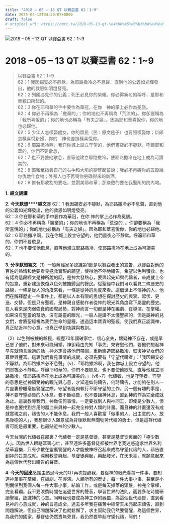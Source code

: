 ```yaml
---
title: "2018 – 05 – 13 QT 以賽亞書 62：1~9"
date: 2025-04-12T04:20:07+0800
draft: false
# original_url: https://cmtc.tw/2018-05-13-qt-%e4%bb%a5%e8%b3%bd%e4%ba%9e%e6%9b%b8-62%ef%bc%9a19
---
```


![2018 – 05 – 13 QT 以賽亞書 62：1~9](/images/qt.jpg   "2018 – 05 – 13 QT 以賽亞書 62：1~9")

# 2018 – 05 – 13 QT 以賽亞書 62：1~9

> 以賽亞書 62：1~9  
> 62：1 我因錫安必不靜默，為耶路撒冷必不息聲，直到他的公義如光輝發出，他的救恩如明燈發亮。  
> 62：2 列國必見你的公義；列王必見你的榮耀。你必得新名的稱呼，是耶和華親口所起的。  
> 62：3 你在耶和華的手中要作為華冠，在你　神的掌上必作為冕旒。  
> 62：4 你必不再稱為「撇棄的」；你的地也不再稱為「荒涼的」。你卻要稱為「我所喜悅的」；你的地也必稱為「有夫之婦」。因為耶和華喜悅你，你的地也必歸他。  
> 62：5 少年人怎樣娶處女，你的眾民（民：原文是子）也要照樣娶你；新郎怎樣喜悅新婦，你的　神也要照樣喜悅你。  
> 62：6 耶路撒冷啊，我在你城上設立守望的，他們晝夜必不靜默。呼籲耶和華的，你們不要歇息，  
> 62：7 也不要使他歇息，直等他建立耶路撒冷，使耶路撒冷在地上成為可讚美的。  
> 62：8 耶和華指著自己的右手和大能的膀臂起誓說：我必不再將你的五穀給你仇敵作食物；外邦人也不再喝你勞碌得來的新酒。  
> 62：9 惟有那收割的要吃，並讚美耶和華；那聚斂的要在我聖所的院內喝。

**1.** **經文誦讀**

**2. 今天默想****經文**賽 62：1 我因錫安必不靜默，為耶路撒冷必不息聲，直到他的公義如光輝發出，他的救恩如明燈發亮。  
62：3 你在耶和華的手中要作為華冠，在你 神的掌上必作為冕旒。  
62：4 你必不再稱為「撇棄的」；你的地也不再稱為「荒涼的」。你卻要稱為「我所喜悅的」；你的地也必稱為「有夫之婦」。因為耶和華喜悅你，你的地也必歸他。  
62：6 耶路撒冷啊，我在你城上設立守望的，他們晝夜必不靜默。呼籲耶和華的，你們不要歇息，  
62：7 也不要使他歇息，直等他建立耶路撒冷，使耶路撒冷在地上成為可讚美的。

**3. 分享默想經文**（1）一般解經家多認識第1節是以賽亞發出的宣告，以賽亞對他的百姓的熱情和他要看見拯救實現的願望，使得他不停地禱告，希望以色列獲救。也有認為這段經文是神所說的話，是神大發熱心，要興起先知與代禱者，來成就上帝的旨意，重新建造恢復以色列被擄歸回的餘民。從聖經中我們可以看見二條歷史的路線，一條是從人的角度來看，一條是從神的角度來看。這個世上不信神的人，他們在解釋歷史一件事件上，都是以人本有限的思想在探討歷史的興衰、起伏、更迭、交替。但是只有聖經，是神親自感動作者從神的眼光與角度寫下屬靈的歷史。在人看來是肉弱強食的國際局勢，對神而言一切都是神在編劇、在導演、在掌權。如果沒有聖靈的幫助，沒有屬靈的眼光，一般人是讀不太懂聖經的，但是屬神的兒女們，會將聖經視為我們生命的靈糧，透過這本寶貴的聖經，使我們真正認識神，真正貼近神的心意，也真正學到功課與教訓。

（2）以色列被擄的餘民，經歷70年國破家亡、信心全失，懷疑神不存在，或是早已忘了他們，對未來可能絕望，神卻藉由先知「事先」來安慰他們，要他們想起神早先就預言說過的話，神必定會將他們帶回，重新建造耶路撒冷、恢復神兒女們的尊榮與豐富。這裏我們看見事情的成就，必須先要有「守望代禱者」：「我因錫安必不靜默，為耶路撒冷必不息聲」（v）、「耶路撒冷啊，我在你城上設立守望的，他們晝夜必不靜默。呼籲耶和華的，你們不要歇息，也不要使他歇息，直等他建立耶路撒冷，使耶路撒冷在地上成為可讚美的。」（v6~7）代禱者，也是守望者，守望的意思是從神領受神的眼光與心意，才知道如何禱告，何時禱告，才能夠在別人一片靈裏昏睡毫無警醒之際，守望者能夠執行不斷守望的工作。另一個有趣的事是，神不要守望禱告的人休息，要不斷禱告，也不要讓神休息，直到神的作為完全成就為止。這裏教導我們，神做任何事情，一定要找到人與神同工，即使是少數人，但是神也要找到合用的器皿來與神一起完全神對人類的計畫。而且神的計畫還沒有成就實現之前，禱告的人不能休息。我們一般人喜歡當「做事的人、出主意的人、放馬後砲的人」，我想很少人願意成為背後默默無聞劬勞代禱的勇士，但是這群代禱者可能是最重要，也最貼近神的少數人。

今天台灣的代禱者在那裏？代禱者一定是基督徒，甚至是基督徒裏面的「極少數人」。因為世人眼瞎耳聾心亡，甚至連許多基督徒都被世界老我迷惑追求世界名利榮華宴樂，只有少數在靈裏警醒的人才能被神呼召起來成為守望代禱的人，禱告直到神的旨意成就。深盼教會興起，基督徒興起，興起發光，在天未亮，就願意起來為這個世代發出禱告的聲音。

**4. 今天的回應**感謝主透過今天的QT再次提醒我，要從神的眼光看每一件事，要知道神萬事在掌權，在編劇、在導演。人類所有的歷史，每一件大事小事，甚至是小到關係到我個人每一件大事小事，結婚工作，或是每天掉落的頭髮，神完全掌權，完全看顧。我不要浪費時間在追逐世界的聲音，學習世界的法則，而要多花時間研讀聖經，認識神的心意。同時我也要成為神工作的器皿，為這個世代禱告，直到看見神的心意成就，神的旨意成全。過去多年我在痛苦中經常天未亮起床禱告，直到問題解決，但自己問題解決了也就鬆懈了，求主幫助我仍然要警醒，為這個世界，為我們的國家，基督徒仍然責無旁貸，我仍然要早起守望代禱，阿們！